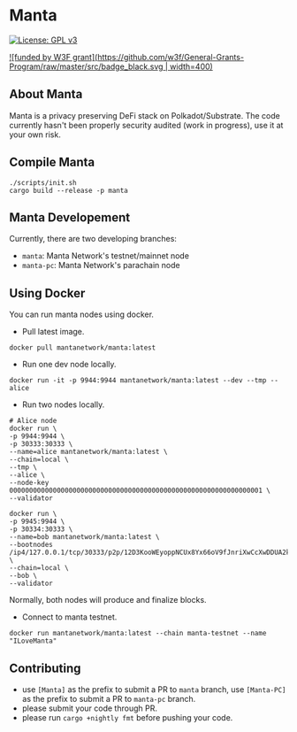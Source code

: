 # Manta
[![License: GPL v3](https://img.shields.io/badge/License-GPLv3-blue.svg)](https://www.gnu.org/licenses/gpl-3.0)

[![funded by W3F grant](https://github.com/w3f/General-Grants-Program/raw/master/src/badge_black.svg | width=400)](https://github.com/w3f/Grant-Milestone-Delivery/pull/96)


## About Manta
Manta is a privacy preserving DeFi stack on Polkadot/Substrate. The code currently hasn't been properly security audited (work in progress), use it at your own risk. 

## Compile Manta
```
./scripts/init.sh
cargo build --release -p manta
```

## Manta Developement
Currently, there are two developing branches:
* `manta`: Manta Network's testnet/mainnet node
* `manta-pc`: Manta Network's parachain node

## Using Docker
You can run manta nodes using docker.

* Pull latest image.
```
docker pull mantanetwork/manta:latest
```

* Run one dev node locally.
```
docker run -it -p 9944:9944 mantanetwork/manta:latest --dev --tmp --alice
```

* Run two nodes locally.
```
# Alice node
docker run \
-p 9944:9944 \
-p 30333:30333 \
--name=alice mantanetwork/manta:latest \
--chain=local \
--tmp \
--alice \
--node-key 0000000000000000000000000000000000000000000000000000000000000001 \
--validator

docker run \
-p 9945:9944 \
-p 30334:30333 \
--name=bob mantanetwork/manta:latest \
--bootnodes /ip4/127.0.0.1/tcp/30333/p2p/12D3KooWEyoppNCUx8Yx66oV9fJnriXwCcXwDDUA2kj6vnc6iDEp \
--chain=local \
--bob \
--validator
```
Normally, both nodes will produce and finalize blocks.

* Connect to manta testnet.
```
docker run mantanetwork/manta:latest --chain manta-testnet --name "ILoveManta"
```

## Contributing
* use `[Manta]` as the prefix to submit a PR to `manta` branch, use `[Manta-PC]` as the prefix to submit a PR to `manta-pc` branch.
* please submit your code through PR.
* please run `cargo +nightly fmt` before pushing your code.
